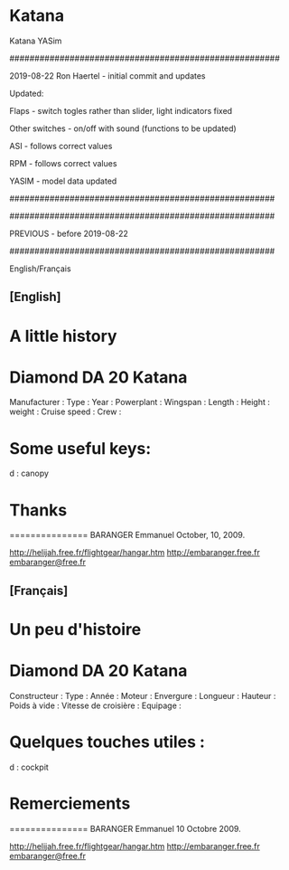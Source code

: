 # Katana
Katana YASim

######################################################

2019-08-22 Ron Haertel - initial commit and updates

Updated:

Flaps - switch togles rather than slider, light indicators fixed

Other switches - on/off with sound (functions to be updated)

ASI - follows correct values

RPM - follows correct values

YASIM - model data updated

#####################################################

#####################################################

PREVIOUS - before 2019-08-22

#####################################################

English/Français

[English]
----------

A little history
================

Diamond DA 20 Katana
====================

Manufacturer                  :
Type                          :
Year                          :
Powerplant                    :
Wingspan                      :
Length                        :
Height                        :
weight                        :
Cruise speed                  :
Crew                          :

Some useful keys:
=================

d : canopy

Thanks
======

===============
BARANGER Emmanuel
October, 10, 2009.

http://helijah.free.fr/flightgear/hangar.htm
http://embaranger.free.fr
embaranger@free.fr

[Français]
----------

Un peu d'histoire
=================

Diamond DA 20 Katana
====================

Constructeur                  :
Type                          :
Année                         :
Moteur                        :
Envergure                     :
Longueur                      :
Hauteur                       :
Poids à vide                  :
Vitesse de croisière          :
Equipage                      :

Quelques touches utiles :
=========================

d : cockpit

Remerciements
=============

===============
BARANGER Emmanuel
10 Octobre 2009.

http://helijah.free.fr/flightgear/hangar.htm
http://embaranger.free.fr
embaranger@free.fr

